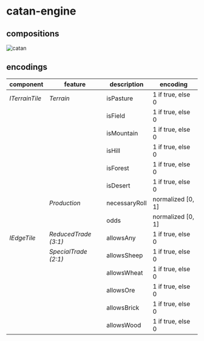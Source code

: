 # catan-engine

## compositions 
![catan](https://user-images.githubusercontent.com/77629956/235498003-7aab05e6-09df-458a-8363-c634a2dd98ac.svg)

## encodings
| component      | feature              | description   | encoding          |
|----------------|----------------------|---------------|-------------------|
| _ITerrainTile_ | _Terrain_            | isPasture     | 1 if true, else 0 |
|                |                      | isField       | 1 if true, else 0 |
|                |                      | isMountain    | 1 if true, else 0 |
|                |                      | isHill        | 1 if true, else 0 |
|                |                      | isForest      | 1 if true, else 0 |
|                |                      | isDesert      | 1 if true, else 0 |
|                | _Production_         | necessaryRoll | normalized [0, 1] |
|                |                      | odds          | normalized [0, 1] |
| _IEdgeTile_    | _ReducedTrade (3:1)_ | allowsAny     | 1 if true, else 0 |
|                | _SpecialTrade (2:1)_ | allowsSheep   | 1 if true, else 0 |
|                |                      | allowsWheat   | 1 if true, else 0 |
|                |                      | allowsOre     | 1 if true, else 0 |
|                |                      | allowsBrick   | 1 if true, else 0 |
|                |                      | allowsWood    | 1 if true, else 0 |
